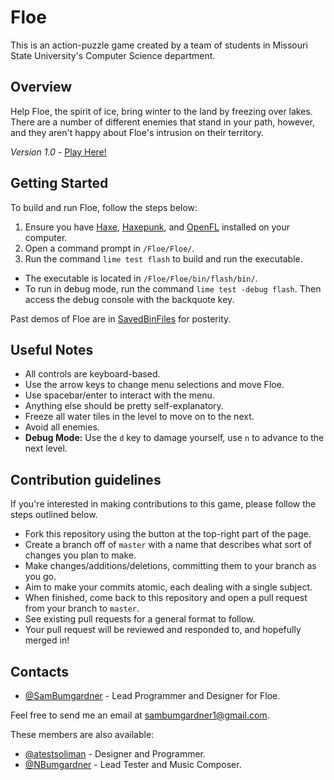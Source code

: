 # Floe

This is an action-puzzle game created by a team of students in Missouri State University's Computer Science department.

## Overview

Help Floe, the spirit of ice, bring winter to the land by freezing over lakes. There are a number of different enemies that stand in your path, however, and they aren't happy about Floe's intrusion on their territory. 

*Version 1.0* - [Play Here!](http://SamBumgardner.Github.io/Floe)

## Getting Started

To build and run Floe, follow the steps below:

1. Ensure you have [Haxe](http://www.haxe.org/download), [Haxepunk](http://www.haxepunk.com), and [OpenFL](http://www.openfl.org/download/) installed on your computer.
2. Open a command prompt in `/Floe/Floe/`.
3. Run the command `lime test flash` to build and run the executable.
  * The executable is located in `/Floe/Floe/bin/flash/bin/`.
  * To run in debug mode, run the command `lime test -debug flash`. Then access the debug console with the backquote key.

Past demos of Floe are in [SavedBinFiles](SavedBinFiles/readme.md) for posterity.

## Useful Notes

* All controls are keyboard-based. 
 * Use the arrow keys to change menu selections and move Floe.
 * Use spacebar/enter to interact with the menu.
 * Anything else should be pretty self-explanatory.
* Freeze all water tiles in the level to move on to the next.
* Avoid all enemies.
* **Debug Mode:** Use the `d` key to damage yourself, use `n` to advance to the next level.

## Contribution guidelines

If you're interested in making contributions to this game, please follow the steps outlined below.

* Fork this repository using the button at the top-right part of the page.
* Create a branch off of `master` with a name that describes what sort of changes you plan to make.
* Make changes/additions/deletions, committing them to your branch as you go. 
 * Aim to make your commits atomic, each dealing with a single subject.
* When finished, come back to this repository and open a pull request from your branch to `master`.
 * See existing pull requests for a general format to follow.
* Your pull request will be reviewed and responded to, and hopefully merged in!

## Contacts

* [@SamBumgardner](https://github.com/SamBumgardner) - Lead Programmer and Designer for Floe.

Feel free to send me an email at sambumgardner1@gmail.com.

These members are also available:
* [@atestsoliman](https://github.com/atestsoliman) - Designer and Programmer.
* [@NBumgardner](https://github.com/NBumgardner) - Lead Tester and Music Composer.

